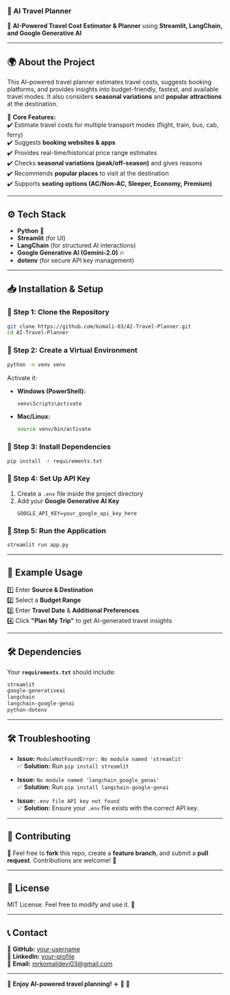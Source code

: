### **📌 AI Travel Planner**
🚀 **AI-Powered Travel Cost Estimator & Planner** using **Streamlit, LangChain, and Google Generative AI**  

---

## **🌍 About the Project**
This AI-powered travel planner estimates travel costs, suggests booking platforms, and provides insights into budget-friendly, fastest, and available travel modes. It also considers **seasonal variations** and **popular attractions** at the destination.

🔹 **Core Features:**  
✔️ Estimate travel costs for multiple transport modes (flight, train, bus, cab, ferry)  
✔️ Suggests **booking websites & apps**  
✔️ Provides real-time/historical price range estimates  
✔️ Checks **seasonal variations (peak/off-season)** and gives reasons  
✔️ Recommends **popular places** to visit at the destination  
✔️ Supports **seating options (AC/Non-AC, Sleeper, Economy, Premium)**  

---

## **⚙️ Tech Stack**
- **Python** 🐍
- **Streamlit** (for UI)
- **LangChain** (for structured AI interactions)
- **Google Generative AI (Gemini-2.0)** 🔥
- **dotenv** (for secure API key management)

---

## **📥 Installation & Setup**
### **🔹 Step 1: Clone the Repository**
```sh
git clone https://github.com/komali-03/AI-Travel-Planner.git
cd AI-Travel-Planner
```

### **🔹 Step 2: Create a Virtual Environment**
```sh
python -m venv venv
```
Activate it:  
- **Windows (PowerShell):**  
  ```sh
  venv\Scripts\activate
  ```
- **Mac/Linux:**  
  ```sh
  source venv/bin/activate
  ```

### **🔹 Step 3: Install Dependencies**
```sh
pip install -r requirements.txt
```

### **🔹 Step 4: Set Up API Key**
1. Create a `.env` file inside the project directory  
2. Add your **Google Generative AI Key**  
   ```
   GOOGLE_API_KEY=your_google_api_key_here
   ```

### **🔹 Step 5: Run the Application**
```sh
streamlit run app.py
```
---

## **📌 Example Usage**
1️⃣ Enter **Source & Destination**  
2️⃣ Select a **Budget Range**  
3️⃣ Enter **Travel Date** & **Additional Preferences**  
4️⃣ Click **"Plan My Trip"** to get AI-generated travel insights  

---

## **🛠 Dependencies**
Your **`requirements.txt`** should include:
```txt
streamlit
google-generativeai
langchain
langchain-google-genai
python-dotenv
```

---

## **🛠 Troubleshooting**
- **Issue:** `ModuleNotFoundError: No module named 'streamlit'`  
  ✅ **Solution:** Run `pip install streamlit`
  
- **Issue:** `No module named 'langchain_google_genai'`  
  ✅ **Solution:** Run `pip install langchain-google-genai`

- **Issue:** `.env file API key not found`  
  ✅ **Solution:** Ensure your `.env` file exists with the correct API key.

---

## **📌 Contributing**
🙌 Feel free to **fork** this repo, create a **feature branch**, and submit a **pull request**. Contributions are welcome! 🎉

---

## **📄 License**
MIT License. Feel free to modify and use it. 🚀

---

## **📞 Contact**
🔹 **GitHub:** [your-username](https://github.com/komali-03)  
🔹 **LinkedIn:** [your-profile](https://www.linkedin.com/in/radha-komalidevi-m-11280722b/)  
🔹 **Email:** mrkomalidevi03@gmail.com

---

🚀 **Enjoy AI-powered travel planning!** ✈️ 🚆 🚗